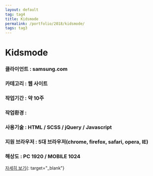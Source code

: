```yaml
---
layout: default
tag: tag4
title: Kidsmode
permalink: /portfolio/2018/kidsmode/
tags: tag3
---
```

# Kidsmode
### 클라이언트 : samsung.com
### 카테고리 : 웹 사이트
### 작업기간 : 약 10주
### 작업환경 : 
### 사용기술 : HTML / SCSS / jQuery / Javascript
### 지원 브라우저 : 5대 브라우저(chrome, firefox, safari, opera, IE)
### 해상도 : PC 1920 / MOBILE 1024

[자세히 보기](/src/2017/kidsmode){: target="_blank"}